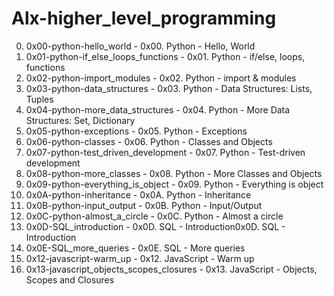 # Alx-higher_level_programming

0. 0x00-python-hello_world - 0x00. Python - Hello, World
1. 0x01-python-if_else_loops_functions - 0x01. Python - if/else, loops, functions
2. 0x02-python-import_modules - 0x02. Python - import & modules
3. 0x03-python-data_structures - 0x03. Python - Data Structures: Lists, Tuples
4. 0x04-python-more_data_structures - 0x04. Python - More Data Structures: Set, Dictionary
5. 0x05-python-exceptions - 0x05. Python - Exceptions
6. 0x06-python-classes - 0x06. Python - Classes and Objects
7. 0x07-python-test_driven_development - 0x07. Python - Test-driven development
8. 0x08-python-more_classes - 0x08. Python - More Classes and Objects
9. 0x09-python-everything_is_object - 0x09. Python - Everything is object
10. 0x0A-python-inheritance - 0x0A. Python - Inheritance
11. 0x0B-python-input_output - 0x0B. Python - Input/Output
12. 0x0C-python-almost_a_circle - 0x0C. Python - Almost a circle
13. 0x0D-SQL_introduction - 0x0D. SQL - Introduction0x0D. SQL - Introduction
14. 0x0E-SQL_more_queries - 0x0E. SQL - More queries
15. 0x12-javascript-warm_up - 0x12. JavaScript - Warm up
16. 0x13-javascript_objects_scopes_closures - 0x13. JavaScript - Objects, Scopes and Closures